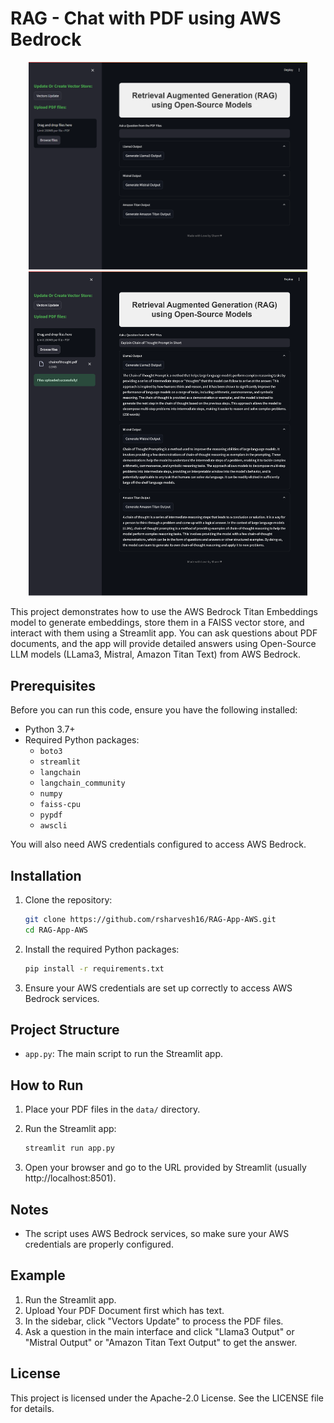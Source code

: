 
# RAG - Chat with PDF using AWS Bedrock

<div align="center">
<img width="446" alt="image" src="Chat-PDF (4).png">
</div>

<div align="center">
<img width="446" alt="image" src="Chat-PDF (3).png">
</div>

This project demonstrates how to use the AWS Bedrock Titan Embeddings model to generate embeddings, store them in a FAISS vector store, and interact with them using a Streamlit app. You can ask questions about PDF documents, and the app will provide detailed answers using Open-Source LLM models (LLama3, Mistral, Amazon Titan Text) from AWS Bedrock.

## Prerequisites

Before you can run this code, ensure you have the following installed:

- Python 3.7+
- Required Python packages:
  - `boto3`
  - `streamlit`
  - `langchain`
  - `langchain_community`
  - `numpy`
  - `faiss-cpu`
  - `pypdf`
  - `awscli`

You will also need AWS credentials configured to access AWS Bedrock.

## Installation

1. Clone the repository:
    ```bash
    git clone https://github.com/rsharvesh16/RAG-App-AWS.git
    cd RAG-App-AWS
    ```

2. Install the required Python packages:
    ```bash
    pip install -r requirements.txt
    ```

3. Ensure your AWS credentials are set up correctly to access AWS Bedrock services.

## Project Structure

- `app.py`: The main script to run the Streamlit app.

## How to Run

1. Place your PDF files in the `data/` directory.

2. Run the Streamlit app:
    ```bash
    streamlit run app.py
    ```

3. Open your browser and go to the URL provided by Streamlit (usually http://localhost:8501).

## Notes

- The script uses AWS Bedrock services, so make sure your AWS credentials are properly configured.

## Example

1. Run the Streamlit app.
2. Upload Your PDF Document first which has text.
3. In the sidebar, click "Vectors Update" to process the PDF files.
4. Ask a question in the main interface and click "Llama3 Output" or "Mistral Output" or "Amazon Titan Text Output" to get the answer.

## License

This project is licensed under the Apache-2.0 License. See the LICENSE file for details.
